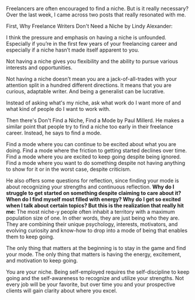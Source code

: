 Freelancers are often encouraged to find a niche. But is it really necessary? Over the last week, I came across two posts that really resonated with me.

First, Why Freelance Writers Don't Need a Niche by Lindy Alexander:

I think the pressure and emphasis on having a niche is unfounded. Especially if you’re in the first few years of your freelancing career and especially if a niche hasn’t made itself apparent to you.

Not having a niche gives you flexibility and the ability to pursue various interests and opportunities.

Not having a niche doesn’t mean you are a jack-of-all-trades with your attention split in a hundred different directions. It means that you are curious, adaptable writer. And being a generalist can be lucrative.

Instead of asking what's my niche, ask what work do I want more of and what kind of people do I want to work with.

Then there's Don't Find a Niche, Find a Mode by Paul Millerd. He makes a similar point that people try to find a niche too early in their freelance career. Instead, he says to find a mode.

Find a mode where you can continue to be excited about what you are doing. Find a mode where the friction to getting started declines over time. Find a mode where you are excited to keep going despite being ignored. Find a mode where you want to do something despite not having anything to show for it or in the worst case, despite criticism.

He also offers some questions for reflection, since finding your mode is about recognizing your strengths and continuous reflection.
<b>
Why do I struggle to get started on something despite claiming to care about it?
When do I find myself most filled with energy?
Why do I get so excited when I talk about certain topics?
But this is the realization that really hit me:
</b>
The most niche-y people often inhabit a territory with a maximum population size of one. In other words, they are just being who they are. They are combining their unique psychology, interests, motivators, and evolving curiosity and know-how to drop into a mode of being that enables them to keep going.

The only thing that matters at the beginning is to stay in the game and find your mode. The only thing that matters is having the energy, excitement, and motivation to keep going.

You are your niche. Being self-employed requires the self-discipline to keep going and the self-awareness to recognize and utilize your strengths. Not every job will be your favorite, but over time you and your prospective clients will gain clarity about where you excel.

